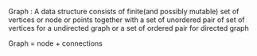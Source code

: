 Graph : A data structure consists of finite(and possibly mutable) set of vertices or node or points together with a set of unordered
pair of set of vertices for a undirected graph or a set of ordered pair for directed graph

Graph = node + connections
